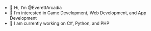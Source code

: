 - 👋 Hi, I’m @EverettArcadia
- 👀 I’m interested in Game Development, Web Development, and App Development
- 🌱 I am currently working on C#, Python, and PHP

<!---
EverettArcadia/EverettArcadia is a ✨ special ✨ repository because its `README.md` (this file) appears on your GitHub profile.
You can click the Preview link to take a look at your changes.
--->
